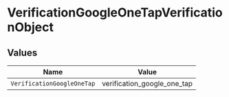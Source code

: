 # VerificationGoogleOneTapVerificationObject


## Values

| Name                        | Value                       |
| --------------------------- | --------------------------- |
| `VerificationGoogleOneTap`  | verification_google_one_tap |